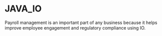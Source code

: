 # JAVA_IO
Payroll management is an important part of any business because it helps improve employee engagement and regulatory compliance using IO.
